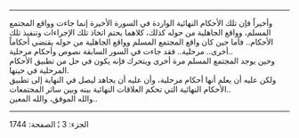 ------------------------------------------------------------------------

وأخيراً فإن تلك الأحكام النهائية الواردة في السورة الأخيرة إنما جاءت
وواقع المجتمع المسلم، وواقع الجاهلية من حوله كذلك، كلاهما يحتم اتخاذ تلك
الإجراءات وتنفيذ تلك الأحكام.. فأما حين كان واقع المجتمع المسلم وواقع
الجاهلية من حوله يقتضي أحكاماً أخرى.. مرحلية.. فقد جاءت في السور السابقة
نصوص وأحكام مرحلية..  
وحين يوجد المجتمع المسلم مرة أخرى ويتحرك فإنه يكون في حل من تطبيق
الأحكام المرحلية في حينها.  
ولكن عليه أن يعلم أنها أحكام مرحلية، وأن عليه أن يجاهد ليصل في النهاية
إلى تطبيق الأحكام النهائية التي تحكم العلاقات النهائية بينه وبين سائر
المجتمعات..  
والله الموفق، والله المعين..

------------------------------------------------------------------------

الجزء: 3 ¦ الصفحة: 1744
